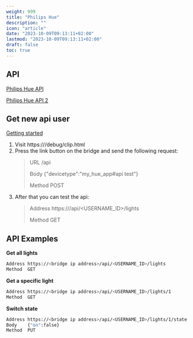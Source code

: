 ```yaml
---
weight: 999
title: "Philips Hue"
description: ""
icon: "article"
date: "2023-10-09T09:13:11+02:00"
lastmod: "2023-10-09T09:13:11+02:00"
draft: false
toc: true
---
```


## API

[Philips Hue API](https://developers.meethue.com/develop/hue-api/)

[Philips Hue API 2](https://developers.meethue.com/develop/hue-api-v2/)


## Get new api user

[Getting started](https://developers.meethue.com/develop/get-started-2/)

1. Visit https://<bridge ip address>/debug/clip.html
2. Press the link button on the bridge and send the following request:
   > URL	/api
   > 
   > Body	{"devicetype":"my_hue_app#api test"}
   > 
   > Method	POST
3. After that you can test the api:
   > Address	https://<bridge ip address>/api/<USERNAME_ID>/lights
   > 
   > Method	GET


## API Examples

**Get all lights**

```bash
Address	https://<bridge ip address>/api/<USERNAME_ID>/lights
Method	GET
```

**Get a specific light**

```bash
Address	https://<bridge ip address>/api/<USERNAME_ID>/lights/1
Method	GET
```

**Switch state**

```bash
Address	https://<bridge ip address>/api/<USERNAME_ID>/lights/1/state
Body	{"on":false}
Method	PUT
```



